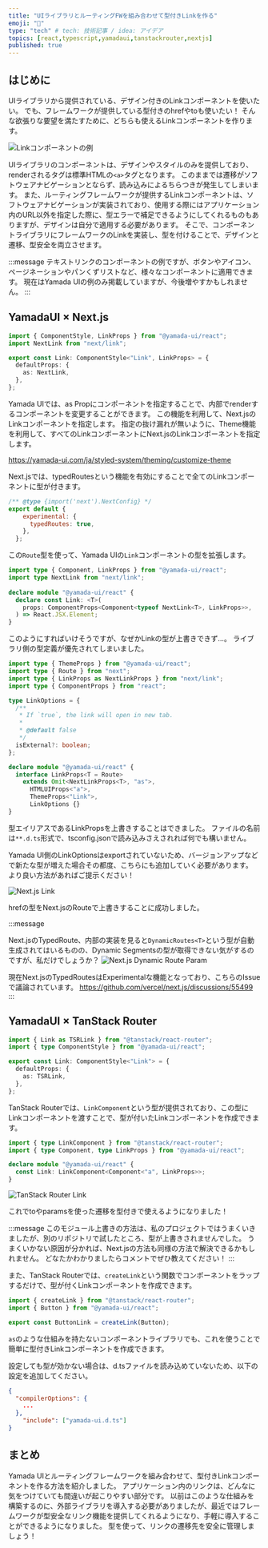 ```yaml
---
title: "UIライブラリとルーティングFWを組み合わせて型付きLinkを作る"
emoji: "🔗"
type: "tech" # tech: 技術記事 / idea: アイデア
topics: [react,typescript,yamadaui,tanstackrouter,nextjs]
published: true
---
```


## はじめに

UIライブラリから提供されている、デザイン付きのLinkコンポーネントを使いたい。
でも、フレームワークが提供している型付きのhrefやtoも使いたい！
そんな欲張りな要望を満たすために、どちらも使えるLinkコンポーネントを作ります。

![Linkコンポーネントの例](/images/typed-designed-link/link.png)

UIライブラリのコンポーネントは、デザインやスタイルのみを提供しており、renderされるタグは標準HTMLの`<a>`タグとなります。
このままでは遷移がソフトウェアナビゲーションとならず、読み込みによるちらつきが発生してしまいます。
また、ルーティングフレームワークが提供するLinkコンポーネントは、ソフトウェアナビゲーションが実装されており、使用する際にはアプリケーション内のURL以外を指定した際に、型エラーで補足できるようにしてくれるものもありますが、デザインは自分で適用する必要があります。
そこで、コンポーネントライブラリにフレームワークのLinkを実装し、型を付けることで、デザインと遷移、型安全を両立させます。

:::message
テキストリンクのコンポーネントの例ですが、ボタンやアイコン、ページネーションやパンくずリストなど、様々なコンポーネントに適用できます。
現在はYamada UIの例のみ掲載していますが、今後増やすかもしれません。
:::

## YamadaUI × Next.js

```ts:theme/components/link.ts
import { ComponentStyle, LinkProps } from "@yamada-ui/react";
import NextLink from "next/link";

export const Link: ComponentStyle<"Link", LinkProps> = {
  defaultProps: {
    as: NextLink,
  },
};
```

Yamada UIでは、as Propにコンポーネントを指定することで、内部でrenderするコンポーネントを変更することができます。
この機能を利用して、Next.jsのLinkコンポーネントを指定します。
指定の抜け漏れが無いように、Theme機能を利用して、すべてのLinkコンポーネントにNext.jsのLinkコンポーネントを指定します。

https://yamada-ui.com/ja/styled-system/theming/customize-theme

Next.jsでは、typedRoutesという機能を有効にすることで全てのLinkコンポーネントに型が付きます。

```js:next.config.mjs
/** @type {import('next').NextConfig} */
export default {
    experimental: {
      typedRoutes: true,
    },
  };
```

この`Route`型を使って、Yamada UIの`Link`コンポーネントの型を拡張します。

```ts:yamada-ui.d.ts
import type { Component, LinkProps } from "@yamada-ui/react";
import type NextLink from "next/link";
  
declare module "@yamada-ui/react" {
  declare const Link: <T>(
    props: ComponentProps<Component<typeof NextLink<T>, LinkProps>>,
  ) => React.JSX.Element;
}
```

このようにすればいけそうですが、なぜかLinkの型が上書きできず…。
ライブラリ側の型定義が優先されてしまいました。

```ts:yamada-ui.d.ts
import type { ThemeProps } from "@yamada-ui/react";
import type { Route } from "next";
import type { LinkProps as NextLinkProps } from "next/link";
import type { ComponentProps } from "react";

type LinkOptions = {
  /**
   * If `true`, the link will open in new tab.
   *
   * @default false
   */
  isExternal?: boolean;
};

declare module "@yamada-ui/react" {
  interface LinkProps<T = Route>
    extends Omit<NextLinkProps<T>, "as">,
      HTMLUIProps<"a">,
      ThemeProps<"Link">,
      LinkOptions {}
}
```

型エイリアスであるLinkPropsを上書きすることはできました。
ファイルの名前は`**.d.ts`形式で、tsconfig.jsonで読み込みさえされれば何でも構いません。

Yamada UI側のLinkOptionsはexportされていないため、バージョンアップなどで新たな型が増えた場合その都度、こちらにも追加していく必要があります。
より良い方法があればご提示ください！

![Next.js Link](/images/typed-designed-link/next-link.png)

hrefの型をNext.jsのRouteで上書きすることに成功しました。

:::message

Next.jsのTypedRoute、内部の実装を見ると`DynamicRoutes<T>`という型が自動生成されてはいるものの、Dynamic Segmentsの型が取得できない気がするのですが、私だけでしょうか？
![Next.js Dynamic Route Param](/images/typed-designed-link/next-dynamic.png)

現在Next.jsのTypedRoutesはExperimentalな機能となっており、こちらのIssueで議論されています。
https://github.com/vercel/next.js/discussions/55499
:::

## YamadaUI × TanStack Router

```ts
import { Link as TSRLink } from "@tanstack/react-router";
import { type ComponentStyle } from "@yamada-ui/react";

export const Link: ComponentStyle<"Link"> = {
  defaultProps: {
    as: TSRLink,
  },
};
```

TanStack Routerでは、`LinkComponent`という型が提供されており、この型にLinkコンポーネントを渡すことで、型が付いたLinkコンポーネントを作成できます。

```ts:yamada-ui.d.ts
import { type LinkComponent } from "@tanstack/react-router";
import { type Component, type LinkProps } from "@yamada-ui/react";

declare module "@yamada-ui/react" {
  const Link: LinkComponent<Component<"a", LinkProps>>;
}
```

![TanStack Router Link](/images/typed-designed-link/tsr-link.png)

これでtoやparamsを使った遷移を型付きで使えるようになりました！

:::message
このモジュール上書きの方法は、私のプロジェクトではうまくいきましたが、別のリポジトリで試したところ、型が上書きされませんでした。
うまくいかない原因が分かれば、Next.jsの方法も同様の方法で解決できるかもしれません。
どなたかわかりましたらコメントでぜひ教えてください！
:::

また、TanStack Routerでは、`createLink`という関数でコンポーネントをラップするだけで、型が付くLinkコンポーネントを作成できます。

```ts
import { createLink } from "@tanstack/react-router";
import { Button } from "@yamada-ui/react";

export const ButtonLink = createLink(Button);
```

`as`のような仕組みを持たないコンポーネントライブラリでも、これを使うことで簡単に型付きLinkコンポーネントを作成できます。

設定しても型が効かない場合は、d.tsファイルを読み込めていないため、以下の設定を追加してください。

```ts:tsconfig.json
{
  "compilerOptions": {
    ...
  },
    "include": ["yamada-ui.d.ts"]
}
```



## まとめ

Yamada UIとルーティングフレームワークを組み合わせて、型付きLinkコンポーネントを作る方法を紹介しました。
アプリケーション内のリンクは、どんなに気をつけていても間違いが起こりやすい部分です。
以前はこのような仕組みを構築するのに、外部ライブラリを導入する必要がありましたが、最近ではフレームワークが型安全なリンク機能を提供してくれるようになり、手軽に導入することができるようになりました。
型を使って、リンクの遷移先を安全に管理しましょう！
